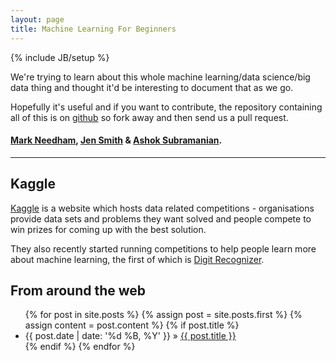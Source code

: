 ```yaml
---
layout: page
title: Machine Learning For Beginners
---
```

{% include JB/setup %}

We're trying to learn about this whole machine learning/data science/big data thing and thought it'd be interesting to document that as we go. 

Hopefully it's useful and if you want to contribute, the repository containing all of this is on [github](https://github.com/machinenursery/machinenursery.github.com) so fork away and then send us a pull request.

#### [Mark Needham](https://twitter.com/markhneedham), [Jen Smith](https://twitter.com/jennifersmithco) & [Ashok Subramanian](https://twitter.com/a5hok).

***

## Kaggle

[Kaggle](http://www.kaggle.com/) is a website which hosts data related competitions - organisations provide data sets and problems they want solved and people compete to win prizes for coming up with the best solution.

They also recently started running competitions to help people learn more about machine learning, the first of which is [Digit Recognizer](http://www.kaggle.com/c/digit-recognizer).

## From around the web
<div class="posts">
		<ul>
  			{% for post in site.posts %}
	  			{% assign post = site.posts.first %}
	  			{% assign content = post.content %}
				{% if post.title %}
				    <li class="home">{{ post.date | date: '%d %B, %Y' }} &raquo; <a href="{{ root_url }}{{ post.url }}">{{ post.title }}</a></li>
				{% endif %}
			{% endfor %}
		</ul>
</div>
